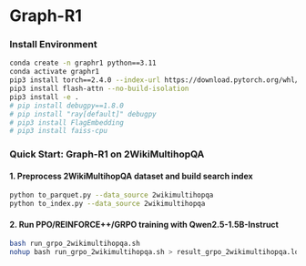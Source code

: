 # Graph-R1

### Install Environment
```bash
conda create -n graphr1 python==3.11
conda activate graphr1
pip3 install torch==2.4.0 --index-url https://download.pytorch.org/whl/cu124
pip3 install flash-attn --no-build-isolation
pip3 install -e .
# pip install debugpy==1.8.0
# pip install "ray[default]" debugpy
# pip3 install FlagEmbedding
# pip3 install faiss-cpu
```

### Quick Start: Graph-R1 on 2WikiMultihopQA
#### 1. Preprocess 2WikiMultihopQA dataset and build search index
```bash
python to_parquet.py --data_source 2wikimultihopqa
python to_index.py --data_source 2wikimultihopqa
```

#### 2. Run PPO/REINFORCE++/GRPO training with Qwen2.5-1.5B-Instruct
```bash
bash run_grpo_2wikimultihopqa.sh
nohup bash run_grpo_2wikimultihopqa.sh > result_grpo_2wikimultihopqa.log 2>&1 &
```